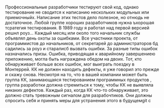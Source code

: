Профессиональные разработчики тестируют свой код, однако тестирование не сводится к написанию нескольких модульных или приемочныйх. Написание этих тестов дело полезное, но отнюдь не достаточное. Любой группе хороших разработчиков нужна ъхорошая тсратегия тестирования. В 1989 году я работал над первой версией решнл роуз... Каждый месяц или около того начальник службы объявлял день охоты за ошибками. Все участники проекта, от программистов до начальников, от секретарей до администраторов бд садились за роуз и старалисб вызвать ошибки. За разные типы ошибок назначались призы. Ошибка, приводящая к аварийному завершениею приложению, могла быть награждена обедом на двоих. Тот, кто обнаруживает больше всех ошибок, мог выиграть поездку в Монтеррей. КК не должен находить дефекты, я уже говорил это прежде и скажу снова. Несмотря на то, что в вашей компании может быть группа КК, занимающаяся тестированием программных продуктов , группа разработки должна стремиться к тому, чтобы КК не выявляла никаких дефектов. Каждый раз, когда КК что-то обнаруживает, это должно стать тревожным сигналом для разрабочтиков. Они должны спросить себя и принять меры для устранения этого в будущемgit c
